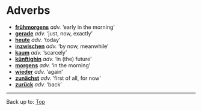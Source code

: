 # Adverbs

- **[frühmorgens](f/fr/fruehmorgens.md)** *adv.* ‘early in the morning’
- **[gerade](g/ge/gerade.md)** *adv.* ‘just, now, exactly’
- **[heute](h/he/heute.md)** *adv.* ‘today’
- **[inzwischen](i/in/inzwischen.md)** *adv.* ‘by now, meanwhile’
- **[kaum](k/ka/kaum.md)** *adv.* ‘scarcely’
- **[künftighin](k/kue/kuenftighin.md)** *adv.* ‘in (the) future’
- **[morgens](m/mo/morgens.md)** *adv.* ‘in the morning’
- **[wieder](w/wi/wieder.md)** *adv.* ‘again’
- **[zunächst](z/zu/zunaechst.md)** *adv.* ‘first of all, for now’
- **[zurück](z/zu/zurueck.md)** *adv.* ‘back’

----

Back up to: [Top](../index.md)
